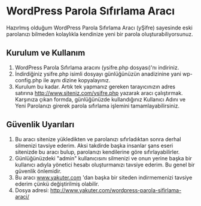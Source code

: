 WordPress Parola Sıfırlama Aracı
================================

Hazırlmış olduğum WordPress Parola Sıfırlama Aracı (yŞifre) sayesinde eski parolanızı bilmeden kolaylıkla kendinize yeni bir parola oluşturabiliyorsunuz.

## Kurulum ve Kullanım
1. WordPress Parola Sıfırlama aracını (ysifre.php dosyası)'nı indiriniz.
2. İndirdiğiniz ysifre.php isimli dosyayı günlüğünüzün anadizinine yani wp-config.php ile aynı dizine kopyalayınız.
3. Kurulum bu kadar. Artık tek yapmanız gereken tarayıcınızın adres satırına http://www.siteniz.com/ysifre.php yazarak aracı çalıştırmak. Karşınıza çıkan formda, günlüğünüzde kullandığınız Kullanıcı Adını ve Yeni Parolanızı girerek parola sıfırlama işlemini tamamlayabilirsiniz.

## Güvenlik Uyarıları
1. Bu aracı sitenize yükledikten ve parolanızı sıfırladıktan sonra derhal silmenizi tavsiye ederim. Aksi takdirde başka insanlar şans eseri sitenizde bu aracı bulup, parolanızı kendilerine göre sıfırlayabilirler.
2. Günlüğünüzdeki "admin" kullanıcısını silmenizi ve onun yerine başka bir kullanıcı adıyla yönetici hesabı oluşturmanızı tavsiye ederim. Bu genel bir güvenlik önlemidir.
3. Bu aracı www.yakuter.com 'dan başka bir siteden indirmemenizi tavsiye ederim çünkü değiştirilmiş olabilir.
4. Dosya adresi: http://www.yakuter.com/wordpress-parola-sifirlama-araci/
